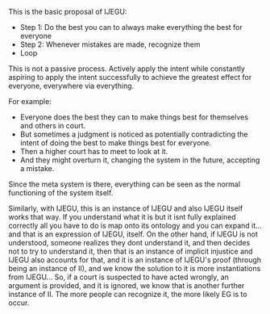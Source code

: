 This is the basic proposal of IJEGU:

- Step 1: Do the best you can to always make everything the best for everyone
- Step 2: Whenever mistakes are made, recognize them
- Loop

This is not a passive process. Actively apply the intent while constantly aspiring to apply the intent successfully to achieve the greatest effect for everyone, everywhere via everything.

For example:

- Everyone does the best they can to make things best for themselves and others in court. 
- But sometimes a judgment is noticed as potentially contradicting the intent of doing the best to make things best for everyone.
- Then a higher court has to meet to look at it.
- And they might overturn it, changing the system in the future, accepting a mistake.

Since the meta system is there, everything can be seen as the normal functioning of the system itself.

Similarly, with IJEGU, this is an instance of IJEGU and also IJEGU itself works that way. If you understand what it is but it isnt fully explained correctly all you have to do is map onto its ontology and you can expand it... and that is an expression of IJEGU, itself. On the other hand, if IJEGU is not understood, someone realizes they dont understand it, and then decides not to try to understand it, then that is an instance of implicit injustice and IJEGU also accounts for that, and it is an instance of IJEGU's proof (through being an instance of II), and we know the solution to it is more instantiations from IJEGU... So, if a court is suspected to have acted wrongly, an argument is provided, and it is ignored, we know that is another further instance of II. The more people can recognize it, the more likely EG is to occur.
